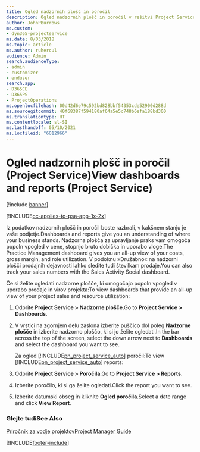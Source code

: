 ```yaml
---
title: Ogled nadzornih plošč in poročil
description: Ogled nadzornih plošč in poročil v rešitvi Project Service
author: JohnPBurrows
ms.custom:
- dyn365-projectservice
ms.date: 8/03/2018
ms.topic: article
ms.author: ruhercul
audience: Admin
search.audienceType:
- admin
- customizer
- enduser
search.app:
- D365CE
- D365PS
- ProjectOperations
ms.openlocfilehash: 00d42d6e79c592bd828bbf54353cde52900d288d
ms.sourcegitcommit: 40f68387f594180af64a5e5c748b6efa188bd300
ms.translationtype: HT
ms.contentlocale: sl-SI
ms.lasthandoff: 05/10/2021
ms.locfileid: "6012966"
---
```

# <a name="view-dashboards-and-reports-project-service"></a><span data-ttu-id="69314-103">Ogled nadzornih plošč in poročil (Project Service)</span><span class="sxs-lookup"><span data-stu-id="69314-103">View dashboards and reports (Project Service)</span></span>

[!include [banner](../includes/psa-now-project-operations.md)]

[!INCLUDE[cc-applies-to-psa-app-1x-2x](../includes/cc-applies-to-psa-app-1x-2x.md)]

<span data-ttu-id="69314-104">Iz podatkov nadzornih plošč in poročil boste razbrali, v kakšnem stanju je vaše podjetje.</span><span class="sxs-lookup"><span data-stu-id="69314-104">Dashboards and reports give you an understanding of where your business stands.</span></span> <span data-ttu-id="69314-105">Nadzorna plošča za upravljanje praks vam omogoča popoln vpogled v cene, stopnjo bruto dobička in uporabo vloge.</span><span class="sxs-lookup"><span data-stu-id="69314-105">The Practice Management dashboard gives you an all-up view of your costs, gross margin, and role utilization.</span></span> <span data-ttu-id="69314-106">V podoknu »Družabno« na nadzorni plošči prodajnih dejavnosti lahko sledite tudi številkam prodaje.</span><span class="sxs-lookup"><span data-stu-id="69314-106">You can also track your sales numbers with the Sales Activity Social dashboard.</span></span>  
  
 <span data-ttu-id="69314-107">Če si želite ogledati nadzorne plošče, ki omogočajo popoln vpogled v uporabo prodaje in virov projekta:</span><span class="sxs-lookup"><span data-stu-id="69314-107">To view dashboards that provide an all-up view of your project sales and resource utilization:</span></span>  
  
1. <span data-ttu-id="69314-108">Odprite **Project Service > Nadzorne plošče**.</span><span class="sxs-lookup"><span data-stu-id="69314-108">Go to **Project Service > Dashboards**.</span></span>  
  
2. <span data-ttu-id="69314-109">V vrstici na zgornjem delu zaslona izberite puščico dol poleg **Nadzorne plošče** in izberite nadzorno ploščo, ki si jo želite ogledati.</span><span class="sxs-lookup"><span data-stu-id="69314-109">In the bar across the top of the screen, select the down arrow next to **Dashboards** and select the dashboard you want to see.</span></span>  
  
   <span data-ttu-id="69314-110">Za ogled [!INCLUDE[pn_project_service_auto](../includes/pn-project-service-auto.md)] poročil:</span><span class="sxs-lookup"><span data-stu-id="69314-110">To view [!INCLUDE[pn_project_service_auto](../includes/pn-project-service-auto.md)] reports:</span></span>  
  
3. <span data-ttu-id="69314-111">Odprite **Project Service > Poročila**.</span><span class="sxs-lookup"><span data-stu-id="69314-111">Go to **Project Service > Reports**.</span></span>  
  
4. <span data-ttu-id="69314-112">Izberite poročilo, ki si ga želite ogledati.</span><span class="sxs-lookup"><span data-stu-id="69314-112">Click the report you want to see.</span></span>  
  
5. <span data-ttu-id="69314-113">Izberite datumski obseg in kliknite **Ogled poročila**.</span><span class="sxs-lookup"><span data-stu-id="69314-113">Select a date range and click **View Report**.</span></span>  
  
### <a name="see-also"></a><span data-ttu-id="69314-114">Glejte tudi</span><span class="sxs-lookup"><span data-stu-id="69314-114">See Also</span></span>  
 [<span data-ttu-id="69314-115">Priročnik za vodje projektov</span><span class="sxs-lookup"><span data-stu-id="69314-115">Project Manager Guide</span></span>](../psa/project-manager-guide.md)


[!INCLUDE[footer-include](../includes/footer-banner.md)]